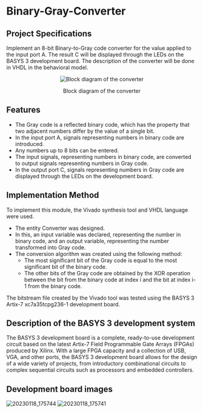 # Binary-Gray-Converter

## Project Specifications

Implement an 8-bit Binary-to-Gray code converter for the value applied to the input port A. The result C will be displayed through the LEDs on the BASYS 3 development board. The description of the converter will be done in VHDL in the behavioral model.

<p align ="center">
    <img src="https://github.com/user-attachments/assets/f0f59ef8-b60f-4096-a83b-3d89a7f524dc" alt="Block diagram of the converter">
    <p align ="center">Block diagram of the converter</p> 
</p>


## Features
- The Gray code is a reflected binary code, which has the property that two adjacent numbers differ by the value of a single bit.
- In the input port A, signals representing numbers in binary code are introduced.
- Any numbers up to 8 bits can be entered.
- The input signals, representing numbers in binary code, are converted to output signals representing numbers in Gray code.
- In the output port C, signals representing numbers in Gray code are displayed through the LEDs on the development board.

## Implementation Method
To implement this module, the Vivado synthesis tool and VHDL language were used.

- The entity Converter was designed.
- In this, an input variable was declared, representing the number in binary code, and an output variable, representing the number transformed into Gray code.
- The conversion algorithm was created using the following method:
    - The most significant bit of the Gray code is equal to the most significant bit of the binary code.
    - The other bits of the Gray code are obtained by the XOR operation between the bit from the binary code at index i and the bit at index i-1 from the binary code.

The bitstream file created by the Vivado tool was tested using the BASYS 3 Artix-7 xc7a35tcpg236-1 development board.

## Description of the BASYS 3 development system

The BASYS 3 development board is a complete, ready-to-use development circuit based on the latest Artix-7 Field Programmable Gate Arrays (FPGAs) produced by Xilinx. With a large FPGA capacity and a collection of USB, VGA, and other ports, the BASYS 3 development board allows for the design of a wide variety of projects, from introductory combinational circuits to complex sequential circuits such as processors and embedded controllers.

## Development board images
![20230118_175744](https://github.com/user-attachments/assets/94306aa5-82e1-4e56-add6-3bfaaf1d762f)
![20230118_175741](https://github.com/user-attachments/assets/d197bc75-57e3-4fb2-b266-4e5f5fee4cc5)

